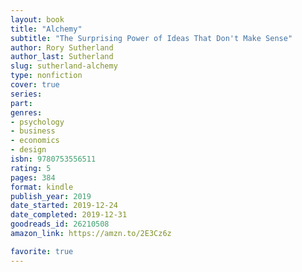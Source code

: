 ```yaml
---
layout: book
title: "Alchemy"
subtitle: "The Surprising Power of Ideas That Don't Make Sense"
author: Rory Sutherland
author_last: Sutherland
slug: sutherland-alchemy
type: nonfiction
cover: true
series: 
part: 
genres:
- psychology
- business
- economics
- design
isbn: 9780753556511
rating: 5
pages: 384
format: kindle
publish_year: 2019
date_started: 2019-12-24
date_completed: 2019-12-31
goodreads_id: 26210508
amazon_link: https://amzn.to/2E3Cz6z

favorite: true
---
```

